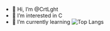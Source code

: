 - 👋 Hi, I’m @CrtLght
- 👀 I’m interested in C 
- 🌱 I’m currently learning 
![Top Langs](https://github-readme-stats.vercel.app/api/top-langs/?username=CrtLght&layout=compact&theme=tokyonight)
<!---
CrtLght/CrtLght is a ✨ special ✨ repository because its `README.md` (this file) appears on your GitHub profile.
You can click the Preview link to take a look at your changes.
--->
